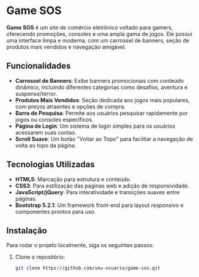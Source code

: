 # Game SOS

**Game SOS** é um site de comércio eletrônico voltado para gamers, oferecendo promoções, consoles e uma ampla gama de jogos. Ele possui uma interface limpa e moderna, com um carrossel de banners, seção de produtos mais vendidos e navegação amigável.

## Funcionalidades

- **Carrossel de Banners**: Exibe banners promocionais com conteúdo dinâmico, incluindo diferentes categorias como desafios, aventura e suspense/terror.
- **Produtos Mais Vendidos**: Seção dedicada aos jogos mais populares, com preços atraentes e opções de compra.
- **Barra de Pesquisa**: Permite aos usuários pesquisar rapidamente por jogos ou consoles específicos.
- **Página de Login**: Um sistema de login simples para os usuários acessarem suas contas.
- **Scroll Suave**: Um botão "Voltar ao Topo" para facilitar a navegação de volta ao topo da página.

## Tecnologias Utilizadas

- **HTML5**: Marcação para estrutura e conteúdo.
- **CSS3**: Para estilização das páginas web e adição de responsividade.
- **JavaScript/jQuery**: Para interatividade e transições suaves entre páginas.
- **Bootstrap 5.2.1**: Um framework front-end para layout responsivo e componentes prontos para uso.

## Instalação

Para rodar o projeto localmente, siga os seguintes passos:

1. Clone o repositório:

   ```bash
   git clone https://github.com/seu-usuario/game-sos.git
